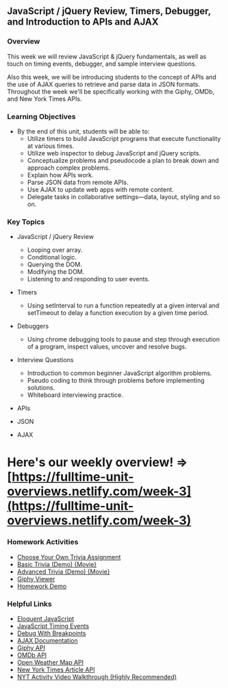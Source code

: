 ## JavaScript / jQuery Review, Timers, Debugger, and Introduction to APIs and AJAX

### Overview

This week we will review JavaScript & jQuery fundamentals, as well as touch on timing events, debugger, and sample interview questions.

Also this week, we will be introducing students to the concept of APIs and the use of AJAX queries to retrieve and parse data in JSON formats. Throughout the week we'll be specifically working with the Giphy, OMDb, and New York Times APIs.

### Learning Objectives

* By the end of this unit, students will be able to:
  * Utilize timers to build JavaScript programs that execute functionality at various times.
  * Utilize web inspector to debug JavaScript and jQuery scripts.
  * Conceptualize problems and pseudocode a plan to break down and approach complex problems. 
  * Explain how APIs work.
  * Parse JSON data from remote APIs.
  * Use AJAX to update web apps with remote content.
  * Delegate tasks in collaborative settings—data, layout, styling and so on.

### Key Topics

* JavaScript / jQuery Review
  * Looping over array.
  * Conditional logic.
  * Querying the DOM.
  * Modifying the DOM.
  * Listening to and responding to user events.

* Timers
  * Using setInterval to run a function repeatedly at a given interval and setTimeout to delay a function execution by a given time period.

* Debuggers
  * Using chrome debugging tools to pause and step through execution of a program, inspect values, uncover and resolve bugs.

* Interview Questions
  * Introduction to common beginner JavaScript algorithm problems.
  * Pseudo coding to think through problems before implementing solutions.
  * Whiteboard interviewing practice.

* APIs
* JSON
* AJAX 

# Here's our weekly overview! => [https://fulltime-unit-overviews.netlify.com/week-3](https://fulltime-unit-overviews.netlify.com/week-3)

### Homework Activities

* [Choose Your Own Trivia Assignment](../../../01-Class-Content/05-timers/02-Homework/Instructions)
* [Basic Trivia (Demo) {Movie}](https://youtu.be/fBIj8YsA9dk)
* [Advanced Trivia (Demo) {Movie}](https://youtu.be/xhmmiRmxQ8Q)
* [Giphy Viewer](../../../01-Class-Content/06-ajax/02-Homework/Instructions/)
* [Homework Demo](https://youtu.be/BqreERTLjgQ)

### Helpful Links

* [Eloquent JavaScript](http://eloquentjavascript.net/)
* [JavaScript Timing Events](http://www.w3schools.com/js/js_timing.asp)
* [Debug With Breakpoints](https://developers.google.com/web/tools/chrome-devtools/debug/breakpoints/?hl=en)
* [AJAX Documentation](http://api.jquery.com/jquery.ajax/)
* [Giphy API](https://developers.giphy.com/docs/)
* [OMDb API](http://www.omdbapi.com/)
* [Open Weather Map API](http://openweathermap.org/api)
* [New York Times Article API](http://developer.nytimes.com/docs/read/article_search_api_v2)
* [NYT Activity Video Walkthrough (Highly Recommended)](https://youtu.be/RQTVw6XJAac?list=PLgJ8UgkiorCnCFzNp0dP0zJyeFAgstYTj)


